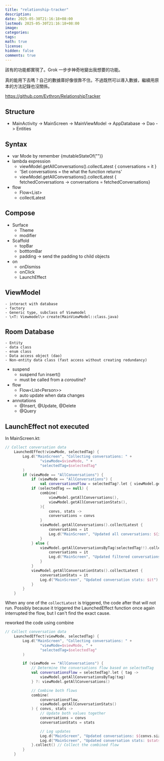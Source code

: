 ```yaml
---
title: "relationship-tracker"
description: 
date: 2025-05-30T21:16:18+08:00
lastmod: 2025-05-30T21:16:18+08:00
image: 
categories: 
tags: 
math: true
license: 
hidden: false
comments: true
---
```


該有的功能都實現了。Grok 一步步神奇地變出我想要的功能。

真的能用下去嗎？自己的數據庫好像很靠不住。不過既然可以導入數據，繼續用原本的方法記錄也沒關係。

https://github.com/Evthron/RelationshipTracker

## Structure
- MainActivity -> MainScreen -> MainViewModel -> AppDatabase -> Dao -> Entities

## Syntax
- var Mode by remember {mutableStateOf("")}
- lambda expression
    - viewModel.getAllConversations().collectLatest { conversations = it }
    - 'Set conversations = the what the function returns'
    - viewModel.getAllConversations().collectLatest { fetchedConversations -> conversations = fetchedConversations}
- flow
    - Flow<List<Conversation>>
    - collectLatest


## Compose
- Surface
    - Theme
    - modifier
- Scaffold
    - topBar
    - botttomBar
    - padding -> send the padding to child objects
- on
    - onDismiss
    - onClick
    - LaunchEffect

## ViewModel
    - interact with database
    - factory
    - Generic type, subclass of Viewmodel
    - \<T: Viewmodel\> create(MainViewModel::class.java)

## Room Database
    - Entity
    - data class
    - enum class
    - Data access object (dao)
    - Non-entity data class (fast access without creating redundancy)

- suspend
    - suspend fun insert()
    - must be called from a *coroutine*?
- flow
    - Flow\<List\<Person\>\>
    - auto update when data changes
- annotations
    - @Insert, @Update, @Delete
    - @Query

## LaunchEffect not executed
In MainScreen.kt:
```kotlin
// Collect conversation data
    LaunchedEffect(viewMode, selectedTag) {
        Log.d("MainScreen", "Collecting conversations: " +
                "viewMode=$viewMode, " +
                "selectedTag=$selectedTag"
        )
        if (viewMode == "AllConversations") {
            if (viewMode == "AllConversations") {
                val conversationsFlow = selectedTag?.let { viewModel.getAllConversationsByTag(it) }
            if (selectedTag == null) {
                combine(
                    viewModel.getAllConversations(),
                    viewModel.getAllConversationStats(),
                ){
                    convs, stats ->
                    conversations = convs
                }
                viewModel.getAllConversations().collectLatest {
                    conversations = it
                    Log.d("MainScreen", "Updated all conversations: ${it.size} items")
                }
            } else {
                viewModel.getAllConversationsByTag(selectedTag!!).collectLatest {
                    conversations = it
                    Log.d("MainScreen", "Updated filtered conversations: ${it.size} items")
                }
            }
            viewModel.getAllConversationStats().collectLatest {
                conversationStats = it
                Log.d("MainScreen", "Updated conversation stats: $it")
            }
        }
    }
```
When any one of the `collectLatest` is triggered, the code after that will not run. Possibly because it triggered the LaunchedEffect function once again interrupted the flow, but I can't find the exact cause.

reworked the code using combine

```kotlin
// Collect conversation data
    LaunchedEffect(viewMode, selectedTag) {
        Log.d("MainScreen", "Collecting conversations: " +
                "viewMode=$viewMode, " +
                "selectedTag=$selectedTag"
        )

        if (viewMode == "AllConversations") {
            // Determine the conversations flow based on selectedTag
            val conversationsFlow = selectedTag?.let { tag ->
                viewModel.getAllConversationsByTag(tag)
            } ?: viewModel.getAllConversations()

            // Combine both flows
            combine(
                conversationsFlow,
                viewModel.getAllConversationStats()
            ) { convs, stats ->
                // Update both values together
                conversations = convs
                conversationStats = stats

                // Log updates
                Log.d("MainScreen", "Updated conversations: ${convs.size} items")
                Log.d("MainScreen", "Updated conversation stats: $stats")
            }.collect() // Collect the combined flow
        }
    }
```
